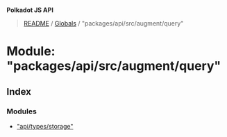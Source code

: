 **Polkadot JS API**

> [README](../README.md) / [Globals](../globals.md) / "packages/api/src/augment/query"

# Module: "packages/api/src/augment/query"

## Index

### Modules

* ["api/types/storage"](_packages_api_src_augment_query_._api_types_storage_.md)
